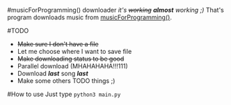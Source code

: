 #musicForProgramming() downloader
*it's ~~working~~ ***almost*** working ;)*
That's program downloads music from [musicForProgramming()](http://musicforprogramming.net/).

#TODO
* ~~Make sure I don't have a file~~
* Let me choose where I want to save file
* ~~Make downloading status to be good~~
* Parallel download (MHAHAHAHA!!!111)
* Download ***last*** song ***last***
* Make some others TODO things ;)


#How to use
Just type `python3 main.py`
